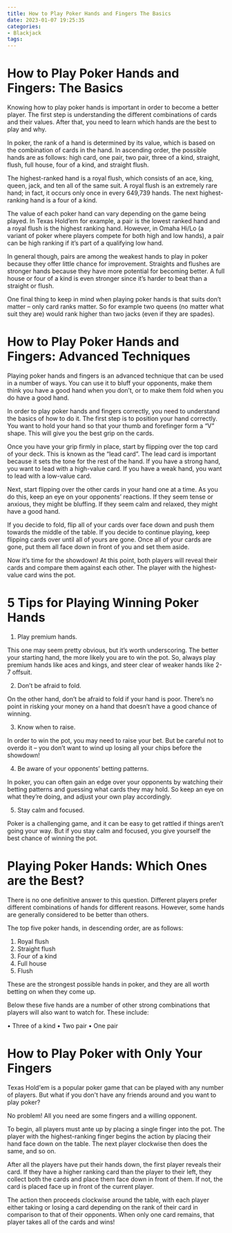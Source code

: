 ```yaml
---
title: How to Play Poker Hands and Fingers The Basics
date: 2023-01-07 19:25:35
categories:
- Blackjack
tags:
---
```



#  How to Play Poker Hands and Fingers: The Basics

Knowing how to play poker hands is important in order to become a better player. The first step is understanding the different combinations of cards and their values. After that, you need to learn which hands are the best to play and why.

In poker, the rank of a hand is determined by its value, which is based on the combination of cards in the hand. In ascending order, the possible hands are as follows: high card, one pair, two pair, three of a kind, straight, flush, full house, four of a kind, and straight flush.

The highest-ranked hand is a royal flush, which consists of an ace, king, queen, jack, and ten all of the same suit. A royal flush is an extremely rare hand; in fact, it occurs only once in every 649,739 hands. The next highest-ranking hand is a four of a kind.

The value of each poker hand can vary depending on the game being played. In Texas Hold’em for example, a pair is the lowest ranked hand and a royal flush is the highest ranking hand. However, in Omaha Hi/Lo (a variant of poker where players compete for both high and low hands), a pair can be high ranking if it’s part of a qualifying low hand.

In general though, pairs are among the weakest hands to play in poker because they offer little chance for improvement. Straights and flushes are stronger hands because they have more potential for becoming better. A full house or four of a kind is even stronger since it’s harder to beat than a straight or flush.

One final thing to keep in mind when playing poker hands is that suits don’t matter – only card ranks matter. So for example two queens (no matter what suit they are) would rank higher than two jacks (even if they are spades).

#  How to Play Poker Hands and Fingers: Advanced Techniques

Playing poker hands and fingers is an advanced technique that can be used in a number of ways. You can use it to bluff your opponents, make them think you have a good hand when you don’t, or to make them fold when you do have a good hand.

In order to play poker hands and fingers correctly, you need to understand the basics of how to do it. The first step is to position your hand correctly. You want to hold your hand so that your thumb and forefinger form a “V” shape. This will give you the best grip on the cards.

Once you have your grip firmly in place, start by flipping over the top card of your deck. This is known as the “lead card”. The lead card is important because it sets the tone for the rest of the hand. If you have a strong hand, you want to lead with a high-value card. If you have a weak hand, you want to lead with a low-value card.

Next, start flipping over the other cards in your hand one at a time. As you do this, keep an eye on your opponents’ reactions. If they seem tense or anxious, they might be bluffing. If they seem calm and relaxed, they might have a good hand.

If you decide to fold, flip all of your cards over face down and push them towards the middle of the table. If you decide to continue playing, keep flipping cards over until all of yours are gone. Once all of your cards are gone, put them all face down in front of you and set them aside.

Now it’s time for the showdown! At this point, both players will reveal their cards and compare them against each other. The player with the highest-value card wins the pot.

#  5 Tips for Playing Winning Poker Hands

1. Play premium hands.

This one may seem pretty obvious, but it’s worth underscoring. The better your starting hand, the more likely you are to win the pot. So, always play premium hands like aces and kings, and steer clear of weaker hands like 2-7 offsuit.

2. Don’t be afraid to fold.

On the other hand, don’t be afraid to fold if your hand is poor. There’s no point in risking your money on a hand that doesn’t have a good chance of winning.

3. Know when to raise.

In order to win the pot, you may need to raise your bet. But be careful not to overdo it – you don’t want to wind up losing all your chips before the showdown!

4. Be aware of your opponents’ betting patterns.

In poker, you can often gain an edge over your opponents by watching their betting patterns and guessing what cards they may hold. So keep an eye on what they’re doing, and adjust your own play accordingly.

5. Stay calm and focused.

Poker is a challenging game, and it can be easy to get rattled if things aren’t going your way. But if you stay calm and focused, you give yourself the best chance of winning the pot.

#  Playing Poker Hands: Which Ones are the Best?

There is no one definitive answer to this question. Different players prefer different combinations of hands for different reasons. However, some hands are generally considered to be better than others.

The top five poker hands, in descending order, are as follows:

1. Royal flush
2. Straight flush
3. Four of a kind
4. Full house
5. Flush

These are the strongest possible hands in poker, and they are all worth betting on when they come up.

Below these five hands are a number of other strong combinations that players will also want to watch for. These include:

• Three of a kind
• Two pair
• One pair

#  How to Play Poker with Only Your Fingers

Texas Hold'em is a popular poker game that can be played with any number of players. But what if you don't have any friends around and you want to play poker?

No problem! All you need are some fingers and a willing opponent.

To begin, all players must ante up by placing a single finger into the pot. The player with the highest-ranking finger begins the action by placing their hand face down on the table. The next player clockwise then does the same, and so on.

After all the players have put their hands down, the first player reveals their card. If they have a higher ranking card than the player to their left, they collect both the cards and place them face down in front of them. If not, the card is placed face up in front of the current player. 

The action then proceeds clockwise around the table, with each player either taking or losing a card depending on the rank of their card in comparison to that of their opponents. When only one card remains, that player takes all of the cards and wins!